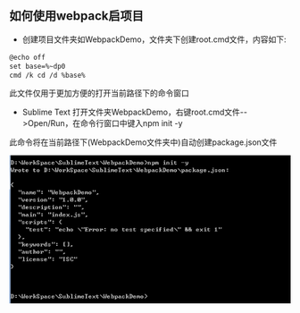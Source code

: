 ## 如何使用webpack启项目

- 创建项目文件夹如WebpackDemo，文件夹下创建root.cmd文件，内容如下:

```
@echo off 
set base=%~dp0
cmd /k cd /d %base%
```

此文件仅用于更加方便的打开当前路径下的命令窗口

- Sublime Text 打开文件夹WebpackDemo，右键root.cmd文件-->Open/Run，在命令行窗口中键入npm init -y

此命令将在当前路径下(WebpackDemo文件夹中)自动创建package.json文件

<img src='webpack-1.png'>
